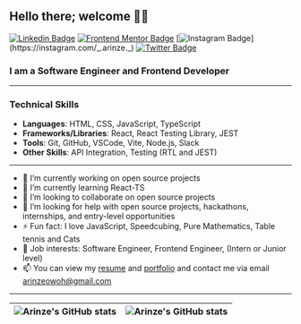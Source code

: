 ## Hello there; welcome 👋🏾

[![Linkedin Badge](https://img.shields.io/badge/-dennings_owoh-blue?style=for-the-badge&logo=Linkedin&logoColor=white&link=https://www.linkedin.com/in/dennings-owoh)](https://www.linkedin.com/in/dennings-owoh) [![Frontend Mentor Badge](https://img.shields.io/badge/-@ArinzeGit-blue?style=for-the-badge&logo=FrontendMentor&logoColor=white&link=https://www.frontendmentor.io/profile/ArinzeGit)](https://www.frontendmentor.io/profile/ArinzeGit) [![Instagram Badge](https://img.shields.io/badge/-@\_.arinze.\_-E4405F?style=for-the-badge&logo=instagram&logoColor=white&link=https://instagram.com/_.arinze._)](https://instagram.com/_.arinze._) [![Twitter Badge](https://img.shields.io/badge/-@Arinze98433402-1DA1F2?style=for-the-badge&logo=X&logoColor=white)](https://twitter.com/Arinze98433402)

### I am a Software Engineer and Frontend Developer

---

### Technical Skills
- **Languages**: HTML, CSS, JavaScript, TypeScript
- **Frameworks/Libraries**: React, React Testing Library, JEST
- **Tools**: Git, GitHub, VSCode, Vite, Node.js, Slack
- **Other Skills**: API Integration, Testing (RTL and JEST)

---

- 🔭 I’m currently working on open source projects
- 🌱 I’m currently learning React-TS
- 👯 I’m looking to collaborate on open source projects
- 🤔 I’m looking for help with open source projects, hackathons, internships, and entry-level opportunities
- ⚡ Fun fact: I love JavaScript, Speedcubing, Pure Mathematics, Table tennis and Cats
- 💼 Job interests: Software Engineer, Frontend Engineer, (Intern or Junior level)
- 📫 You can view my [resume](https://docs.google.com/document/d/1_j1vAt3ME1nSNg0nLmeqG_NuMbuLwU1kjksc8mDx28k/edit?usp=sharing) and [portfolio](https://github.com/ArinzeGit/Arinze-Owoh-Portfolio) and contact me via email arinzeowoh@gmail.com

---

| <img align="center" src="https://github-readme-stats.vercel.app/api?username=ArinzeGit&show_icons=true&hide_border=true" alt="Arinze's GitHub stats" /> | <img align="center" src="https://github-readme-stats.vercel.app/api/top-langs/?username=ArinzeGit&layout=compact&hide_border=true" alt="Arinze's GitHub stats" /> |
| ------------- | ------------- |
